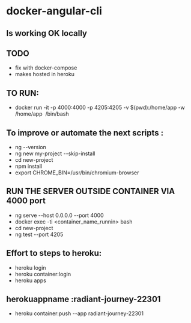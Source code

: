# docker-angular-cli
## Is working OK locally
## TODO
- fix with docker-compose
- makes hosted in heroku
## TO RUN:
- docker run -it -p 4000:4000 -p 4205:4205 -v $(pwd):/home/app -w /home/app <image> /bin/bash
## To improve or automate the next scripts :
- ng --version
- ng new my-project --skip-install
- cd new-project
- npm install
- export CHROME_BIN=/usr/bin/chromium-browser
## RUN THE SERVER OUTSIDE CONTAINER VIA 4000 port
- ng serve --host 0.0.0.0 --port 4000
- docker exec -ti <container_name_runnin> bash
- cd new-project
- ng test --port 4205

## Effort to steps to heroku:
- heroku login
- heroku container:login
- heroku apps
## herokuappname :radiant-journey-22301
- heroku container:push --app radiant-journey-22301
